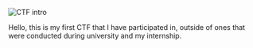 ![CTF intro](https://thecybercoopctf.ctfd.io/files/47748b24b492383e0e83f65974b64d7e/JOIN_OUR_DISCORD_COMMUNITY_6.png)

Hello, this is my first CTF that I have participated in, outside of ones that were conducted during university and my internship.
